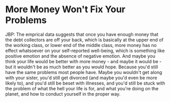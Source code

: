 # More Money Won't Fix Your Problems

JBP: The emprical data suggests that once you have enough money that the debt collectors are off your back, which is basically at the upper end of the working class, or lower end of the middle class, more money has no effect whatsoever on your self-reported well-being, which is something like positive emotion and the absence of negative emotion. And maybe you think your life would be better with more money - and maybe it would be - but it wouldn't be as much better as you would hope. Because you'd still have the same problems most people have. Maybe you wouldn't get along with your sister, you'd still get divorced (and maybe you'd even be more likely to), and you'd still be beset with illnesses, and you'd still be stuck with the problem of what the hell your life is for, and what you're doing on the planet, and how to conduct yourself in the proper way. 
